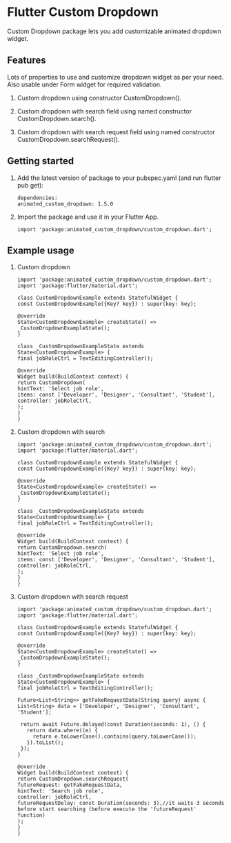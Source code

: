# Flutter Custom Dropdown

Custom Dropdown package lets you add customizable animated dropdown widget.

## Features

Lots of properties to use and customize dropdown widget as per your need. Also usable under Form widget for required validation.

1. Custom dropdown using constructor CustomDropdown().

2. Custom dropdown with search field using named constructor CustomDropdown.search().

3. Custom dropdown with search request field using named constructor CustomDropdown.searchRequest().

## Getting started

1. Add the latest version of package to your pubspec.yaml (and run flutter pub get):

   ```
   dependencies:
   animated_custom_dropdown: 1.5.0
   ```
   
2. Import the package and use it in your Flutter App.

   ```
   import 'package:animated_custom_dropdown/custom_dropdown.dart';
   ```
   
## Example usage

1. Custom dropdown

   ```
   import 'package:animated_custom_dropdown/custom_dropdown.dart';
   import 'package:flutter/material.dart';

   class CustomDropdownExample extends StatefulWidget {
   const CustomDropdownExample({Key? key}) : super(key: key);

   @override
   State<CustomDropdownExample> createState() => _CustomDropdownExampleState();
   }

   class _CustomDropdownExampleState extends State<CustomDropdownExample> {
   final jobRoleCtrl = TextEditingController();

   @override
   Widget build(BuildContext context) {
   return CustomDropdown(
   hintText: 'Select job role',
   items: const ['Developer', 'Designer', 'Consultant', 'Student'],
   controller: jobRoleCtrl,
   );
   }
   }
   ```
   
2. Custom dropdown with search

   ```
   import 'package:animated_custom_dropdown/custom_dropdown.dart';
   import 'package:flutter/material.dart';

   class CustomDropdownExample extends StatefulWidget {
   const CustomDropdownExample({Key? key}) : super(key: key);

   @override
   State<CustomDropdownExample> createState() => _CustomDropdownExampleState();
   }

   class _CustomDropdownExampleState extends State<CustomDropdownExample> {
   final jobRoleCtrl = TextEditingController();

   @override
   Widget build(BuildContext context) {
   return CustomDropdown.search(
   hintText: 'Select job role',
   items: const ['Developer', 'Designer', 'Consultant', 'Student'],
   controller: jobRoleCtrl,
   );
   }
   }
   ```
   
3. Custom dropdown with search request

   ```
   import 'package:animated_custom_dropdown/custom_dropdown.dart';
   import 'package:flutter/material.dart';

   class CustomDropdownExample extends StatefulWidget {
   const CustomDropdownExample({Key? key}) : super(key: key);

   @override
   State<CustomDropdownExample> createState() => _CustomDropdownExampleState();
   }

   class _CustomDropdownExampleState extends State<CustomDropdownExample> {
   final jobRoleCtrl = TextEditingController();

   Future<List<String>> getFakeRequestData(String query) async {
   List<String> data = ['Developer', 'Designer', 'Consultant', 'Student'];

    return await Future.delayed(const Duration(seconds: 1), () {
      return data.where((e) {
        return e.toLowerCase().contains(query.toLowerCase());
      }).toList();
    });
   }

   @override
   Widget build(BuildContext context) {
   return CustomDropdown.searchRequest(
   futureRequest: getFakeRequestData,
   hintText: 'Search job role',
   controller: jobRoleCtrl,
   futureRequestDelay: const Duration(seconds: 3),//it waits 3 seconds before start searching (before execute the 'futureRequest' function)
   );
   }
   }
   ```